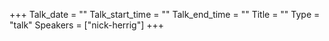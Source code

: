 +++
Talk_date = ""
Talk_start_time = ""
Talk_end_time = ""
Title = ""
Type = "talk"
Speakers = ["nick-herrig"]
+++


